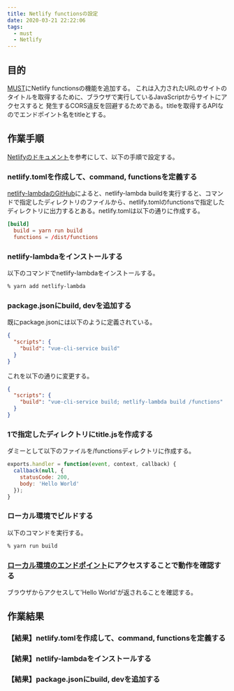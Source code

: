 ```yaml
---
title: Netlify functionsの設定
date: 2020-03-21 22:22:06
tags:
  - must
  - Netlify
---
```


## 目的

[MUST](https://must-kubotama.netlify.com/)にNetlify functionsの機能を追加する。
これは入力されたURLのサイトのタイトルを取得するために、ブラウザで実行しているJavaScriptからサイトにアクセスすると
発生するCORS違反を回避するためである。titleを取得するAPIなのでエンドポイント名をtitleとする。

## 作業手順

[Netlifyのドキュメント](https://docs.netlify.com/functions/configure-and-deploy/)を参考にして、以下の手順で設定する。

### netlify.tomlを作成して、command, functionsを定義する

[netlify-lambdaのGitHub](https://github.com/netlify/netlify-lambda)によると、netlify-lambda buildを実行すると、コマンドで指定したディレクトリのファイルから、netlify.tomlのfunctionsで指定したディレクトリに出力するとある。netlify.tomlは以下の通りに作成する。

```json:netlify.toml
[build]
  build = yarn run build
  functions = /dist/functions
```

### netlify-lambdaをインストールする

以下のコマンドでnetlify-lambdaをインストールする。

```bash
% yarn add netlify-lambda
```

### package.jsonにbuild, devを追加する

既にpackage.jsonには以下のように定義されている。

```json:package.json
{
  "scripts": {
    "build": "vue-cli-service build"
  }
}
```

これを以下の通りに変更する。

```json:package.json
{
  "scripts": {
    "build": "vue-cli-service build; netlify-lambda build /functions"
  }
}
```

### 1で指定したディレクトリにtitle.jsを作成する

ダミーとして以下のファイルを/functionsディレクトリに作成する。

```title.js
exports.handler = function(event, context, callback) {
  callback(null, {
    statusCode: 200,
    body: 'Hello World'
  });
}
```

### ローカル環境でビルドする

以下のコマンドを実行する。

```bash
% yarn run build
```

### [ローカル環境のエンドポイント](http://localhost:9000/.netlify/functions/title)にアクセスすることで動作を確認する

ブラウザからアクセスして'Hello World'が返されることを確認する。

## 作業結果

### 【結果】netlify.tomlを作成して、command, functionsを定義する

### 【結果】netlify-lambdaをインストールする

### 【結果】package.jsonにbuild, devを追加する

